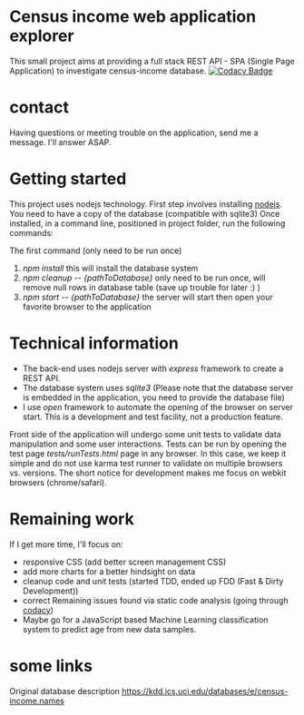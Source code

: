 # Census income web application explorer

This small project aims at providing a full stack REST API - SPA (Single Page
Application) to investigate census-income database. [![Codacy Badge](https://api.codacy.com/project/badge/grade/25619b26bf9441eab58d0224f2b0c181)](https://www.codacy.com/app/cedrichartland/census-learning-explorer)

# contact
Having questions or meeting trouble on the application, send me a message. I'll
answer ASAP.

# Getting started
This project uses nodejs technology. First step involves installing [nodejs](https://nodejs.org/en/download/).
You need to have a copy of the database (compatible with sqlite3)
Once installed, in a command line, positioned in project folder, run the following commands:

The first command (only need to be run once)

1. *npm install* this will install the database system
1. *npm cleanup -- {pathToDatabase}* only need to be run once, will remove null rows in database table (save up trouble for later :) )
1. *npm start -- {pathToDatabase}* the server will start then open your favorite browser to the application

# Technical information
* The back-end uses nodejs server with *express* framework to create a REST API.
* The database system uses *sqlite3* (Please note that the database server is embedded in the application, you need to provide the database file)
* I use *open* framework to automate the opening of the browser on server start. This is a development and test facility, not a production feature.

Front side of the application will undergo some unit tests to validate data manipulation and some user interactions. Tests can be run by opening the test page *tests/runTests.html* page in any browser.
In this case, we keep it simple and do not use karma test runner to validate on multiple browsers vs. versions. The short notice for development makes me focus on webkit browsers (chrome/safari).

# Remaining work
If I get more time, I'll focus on:
* responsive CSS (add better screen management CSS)
* add more charts for a better hindsight on data
* cleanup code and unit tests (started TDD, ended up FDD (Fast & Dirty Development))
* correct Remaining issues found via static code analysis (going through [codacy](https://www.codacy.com/app/cedrichartland/census-learning-explorer))
* Maybe go for a JavaScript based Machine Learning classification system to predict age from new data samples.

# some links
Original database description https://kdd.ics.uci.edu/databases/e/census-income.names
